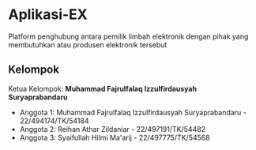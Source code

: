 # Aplikasi-EX
Platform penghubung antara pemilik limbah elektronik dengan pihak yang membutuhkan atau produsen elektronik tersebut

## Kelompok 
Ketua Kelompok: **Muhammad Fajrulfalaq Izzulfirdausyah Suryaprabandaru**
- Anggota 1: Muhammad Fajrulfalaq Izzulfirdausyah Suryaprabandaru - 22/494174/TK/54184
- Anggota 2: Reihan Athar Zildaniar - 22/497191/TK/54482
- Anggota 3: Syaifullah Hilmi Ma'arij - 22/497775/TK/54568
